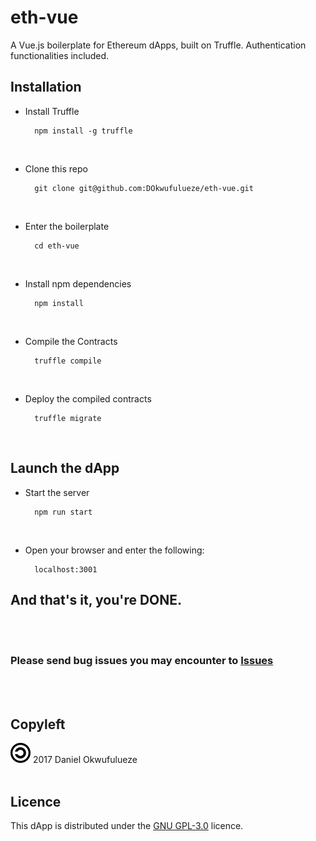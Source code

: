 # eth-vue
A Vue.js boilerplate for Ethereum dApps, built on Truffle. Authentication functionalities included.

## Installation
- Install Truffle

        npm install -g truffle
<br>

- Clone this repo

        git clone git@github.com:DOkwufulueze/eth-vue.git
<br>

- Enter the boilerplate

        cd eth-vue
<br>

- Install npm dependencies

        npm install
<br>

- Compile the Contracts

        truffle compile
<br>

- Deploy the compiled contracts

        truffle migrate
<br>

## Launch the dApp
- Start the server

        npm run start
<br>

- Open your browser and enter the following:

        localhost:3001

## And that's it, you're DONE.

<br><br>
### Please send bug issues you may encounter to [Issues](https://github.com/DOkwufulueze/eth-vue/issues)
<br><br>
## Copyleft
![Copyleft](/static/images/copyleft.png) 2017 Daniel Okwufulueze
<br><br>
## Licence
This dApp is distributed under the [GNU GPL-3.0](https://github.com/DOkwufulueze/eth-vue/blob/master/LICENCE.md) licence.
